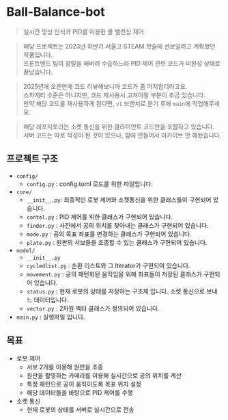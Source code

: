 # Ball-Balance-bot
> 실시간 영상 인식과 PID를 이용한 볼 밸런싱 제어

> 해당 프로젝트는 2023년 하반기 서울고 STEAM 학술에 선보일려고 계획했던 작품입니다.  
> 프론트엔드 팀이 광탈을 해버려 수습하느라 PID 제어 관련 코드가 미완성 상태로 끝났습니다.

> 2025년에 오랜만에 코드 리뷰해보니까 코드가 좀 어지럽더라고요.  
> 스파게티 수준은 아니지만, 코드 재사용시 고쳐야될 부분이 조금 있습니다.  
> 만약 해당 코드를 재사용하게 된다면, `v1` 브랜치로 분기 후에 `main`에 작업해주세요.

> 해당 레포지토리는 소켓 통신을 위한 클라이언트 코드만을 포함하고 있습니다.  
> 서버 코드는 따로 작성이 된 것이 있으나, 맘에 안들어서 아카이브 안 해뒀습니다.

## 프로젝트 구조
- `config/`
  - `config.py` : config.toml 로드를 위한 파일입니다.
- `core/`
  - `__init__.py`: 최종적인 로봇 제어와 소켓통신을 위한 클래스들이 구현되어 있습니다.
  - `contol.py` : PID 제어를 위한 클래스가 구현되어 있습니다.
  - `finder.py` : 사진에서 공의 위치를 찾아내는 클래스가 구현되어 있습니다.
  - `mode.py` : 공의 목표 좌표를 변경하는 클래스가 구현되어 있습니다.
  - `plate.py` : 원판의 서보들을 조종할 수 있는 클래스가 구현되어 있습니다.
- `model/`
  - `__init__.py`
  - `cycledlist.py` : 순환 리스트와 그 Iterator가 구현되어 있습니다.
  - `movement.py` : 공의 패턴화된 움직임을 위해 좌표들이 저장된 클래스가 구현되어 있습니다.
  - `status.py` : 현재 로봇의 상태를 저장하는 구조체 입니다. 소켓 통신으로 보내느 데이터입니다.
  - `vector.py` : 2차원 벡터 클래스가 정의되어 있습니다.
- `main.py` : 실행파일 입니다.

## 목표
- 로봇 제어
  - 서보 2개를 이용해 원판을 조종
  - 원판을 촬영하는 카메라를 이용해 실시간으로 공의 위치를 계산
  - 특정 패턴으로 공이 움직이도록 목표 위치 설정
  - 해당 데이터들을 바탕으로 PID 제어를 수행
- 소켓 통신
  - 현재 로봇의 상태를 서버로 실시간으로 전송
